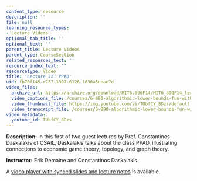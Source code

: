 ```yaml
---
content_type: resource
description: ''
file: null
learning_resource_types:
- Lecture Videos
optional_tab_title: ''
optional_text: ''
parent_title: Lecture Videos
parent_type: CourseSection
related_resources_text: ''
resource_index_text: ''
resourcetype: Video
title: 'Lecture 22: PPAD'
uid: fb70f145-c737-1307-6126-1830a5ceae7d
video_files:
  archive_url: https://archive.org/download/MIT6.890F14/MIT6_890F14_lec22_300k.mp4
  video_captions_file: /courses/6-890-algorithmic-lower-bounds-fun-with-hardness-proofs-fall-2014/3484ca334358590e85ddb8ea1006e638_TUbfCY_8Dzs.vtt
  video_thumbnail_file: https://img.youtube.com/vi/TUbfCY_8Dzs/default.jpg
  video_transcript_file: /courses/6-890-algorithmic-lower-bounds-fun-with-hardness-proofs-fall-2014/28bba424da898c3623d82cbf6e7bbf94_TUbfCY_8Dzs.pdf
video_metadata:
  youtube_id: TUbfCY_8Dzs
---
```


**Description:** In this first of two guest lectures by Prof. Constantinos Daskalakis of CSAIL, Daskalakis talks about the class PPAD, illustrating connections to economic game theory, topology, and graph theory.

**Instructor:** Erik Demaine and Constantinos Daskalakis.

A [video player with synced slides and lecture notes](http://courses.csail.mit.edu/6.890/fall14/lectures/L22.html) is available.